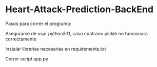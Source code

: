 # Heart-Attack-Prediction-BackEnd

Pasos para correr el programa:

Asegurarse de usar python3.11, caso contrario pickle no funcionara correctamente

Instalar librerías necesarias en requirements.txt

Correr script app.py


